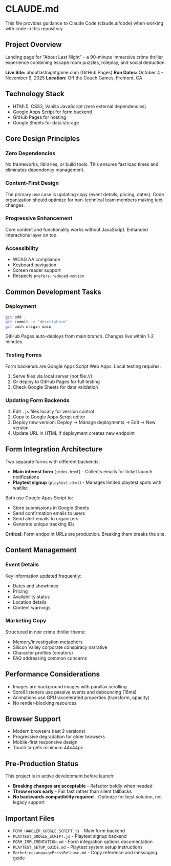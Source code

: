 # CLAUDE.md

This file provides guidance to Claude Code (claude.ai/code) when working with code in this repository.

## Project Overview

Landing page for "About Last Night" - a 90-minute immersive crime thriller experience combining escape room puzzles, roleplay, and social deduction.

**Live Site:** aboutlastnightgame.com (GitHub Pages)
**Run Dates:** October 4 - November 9, 2025
**Location:** Off the Couch Games, Fremont, CA

## Technology Stack

- HTML5, CSS3, Vanilla JavaScript (zero external dependencies)
- Google Apps Script for form backend
- GitHub Pages for hosting
- Google Sheets for data storage

## Core Design Principles

### Zero Dependencies
No frameworks, libraries, or build tools. This ensures fast load times and eliminates dependency management.

### Content-First Design
The primary use case is updating copy (event details, pricing, dates). Code organization should optimize for non-technical team members making text changes.

### Progressive Enhancement
Core content and functionality works without JavaScript. Enhanced interactions layer on top.

### Accessibility
- WCAG AA compliance
- Keyboard navigation
- Screen reader support
- Respects `prefers-reduced-motion`

## Common Development Tasks

### Deployment
```bash
git add .
git commit -m "description"
git push origin main
```
GitHub Pages auto-deploys from main branch. Changes live within 1-2 minutes.

### Testing Forms
Form backends are Google Apps Script Web Apps. Local testing requires:
1. Serve files via local server (not file://)
2. Or deploy to GitHub Pages for full testing
3. Check Google Sheets for data validation

### Updating Form Backends
1. Edit `.js` files locally for version control
2. Copy to Google Apps Script editor
3. Deploy new version: Deploy → Manage deployments → Edit → New version
4. Update URL in HTML if deployment creates new endpoint

## Form Integration Architecture

Two separate forms with different backends:
- **Main interest form** (`index.html`) - Collects emails for ticket launch notifications
- **Playtest signup** (`playtest.html`) - Manages limited playtest spots with waitlist

Both use Google Apps Script to:
- Store submissions in Google Sheets
- Send confirmation emails to users
- Send alert emails to organizers
- Generate unique tracking IDs

**Critical:** Form endpoint URLs are production. Breaking them breaks the site.

## Content Management

### Event Details
Key information updated frequently:
- Dates and showtimes
- Pricing
- Availability status
- Location details
- Content warnings

### Marketing Copy
Structured in noir crime thriller theme:
- Memory/investigation metaphors
- Silicon Valley corporate conspiracy narrative
- Character profiles (creators)
- FAQ addressing common concerns

## Performance Considerations

- Images are background images with parallax scrolling
- Scroll listeners use passive events and debouncing (16ms)
- Animations use GPU-accelerated properties (transform, opacity)
- No render-blocking resources

## Browser Support

- Modern browsers (last 2 versions)
- Progressive degradation for older browsers
- Mobile-first responsive design
- Touch targets minimum 44x44px

## Pre-Production Status

This project is in active development before launch:
- **Breaking changes are acceptable** - Refactor boldly when needed
- **Throw errors early** - Fail fast rather than silent fallbacks
- **No backwards compatibility required** - Optimize for best solution, not legacy support

## Important Files

- `FORM_HANDLER_GOOGLE_SCRIPT.js` - Main form backend
- `PLAYTEST_GOOGLE_SCRIPT.js` - Playtest signup backend
- `FORM_IMPLEMENTATION.md` - Form integration options documentation
- `PLAYTEST_SETUP_GUIDE.md` - Playtest system setup instructions
- `MarketingLanguagePressRelease.md` - Copy reference and messaging guide
